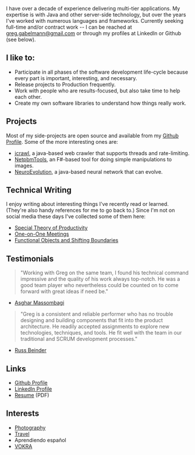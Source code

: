 I have over a decade of experience delivering multi-tier applications. My expertise is with Java and other server-side technology, but over the years I've worked with numerous languages and frameworks. Currently seeking full-time and/or contract work -- I can be reached at <a href="mailto:greg.gabelmann@gmail.com">greg.gabelmann@gmail.com</a> or through my profiles at LinkedIn or Github (see below).

## I like to:

* Participate in all phases of the software development life-cycle because every part is important, interesting, and necessary.
* Release projects to Production frequently.
* Work with people who are results-focused, but also take time to help each other.
* Create my own software libraries to understand how things really work.

## Projects

Most of my side-projects are open source and available from my [Github Profile](https://github.com/ggabelmann/). Some of the more interesting ones are:

* [jcrawl](https://github.com/ggabelmann/jcrawl), a java-based web crawler that supports threads and rate-limiting.
* [NetpbmTools](https://github.com/ggabelmann/NetpbmTools), an F#-based tool for doing simple manipulations to images.
* [NeuroEvolution](https://github.com/ggabelmann/NeuroEvolution), a java-based neural network that can evolve.

## Technical Writing

I enjoy writing about interesting things I've recently read or learned. (They're also handy references for me to go back to.) Since I'm not on social media these days I've collected some of them here:

* [Special Theory of Productivity](productivity.md)
* [One-on-One Meetings](one-on-ones.md)
* [Functional Objects and Shifting Boundaries](values.md)

## Testimonials

> "Working with Greg on the same team, I found his technical command impressive and the quality of his work always top-notch. He was a good team player who nevertheless could be counted on to come forward with great ideas if need be."
* [Asghar Massombagi](https://www.linkedin.com/in/asgharmassombagi/)

> "Greg is a consistent and reliable performer who has no trouble designing and building components that fit into the product architecture. He readily accepted assignments to explore new technologies, techniques, and tools. He fit well with the team in our traditional and SCRUM development processes."
* [Russ Beinder](https://www.linkedin.com/in/beinder/)

## Links

* [Github Profile](https://github.com/ggabelmann/)
* [LinkedIn Profile](https://linkedin.com/in/greg-gabelmann-1878574)
* [Resume](greg_gabelmann_resume.pdf) (PDF)

## Interests

* [Photography](https://s3.amazonaws.com/ggabelmann/portfolio/index.html)
* [Travel](https://s3.amazonaws.com/ggabelmann/travel/index.html)
* Aprendiendo español
* [VOKRA](http://www.orphankittenrescue.com/)
